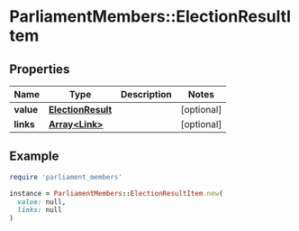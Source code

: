 # ParliamentMembers::ElectionResultItem

## Properties

| Name | Type | Description | Notes |
| ---- | ---- | ----------- | ----- |
| **value** | [**ElectionResult**](ElectionResult.md) |  | [optional] |
| **links** | [**Array&lt;Link&gt;**](Link.md) |  | [optional] |

## Example

```ruby
require 'parliament_members'

instance = ParliamentMembers::ElectionResultItem.new(
  value: null,
  links: null
)
```

